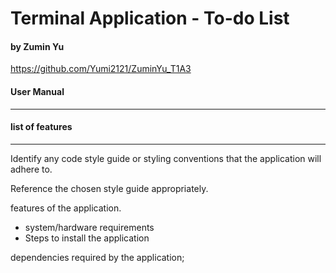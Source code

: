 # Terminal Application - To-do List
#### by Zumin Yu

https://github.com/Yumi2121/ZuminYu_T1A3



#### User Manual

---





#### list of features

---







Identify any code style guide or styling conventions that the application will adhere to.







Reference the chosen style guide appropriately.





features of the application.

- system/hardware requirements
- Steps to install the application

dependencies required by the application;
